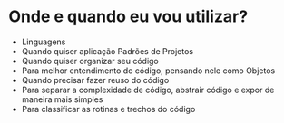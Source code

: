 # Onde e quando eu vou utilizar?

- Linguagens
- Quando quiser aplicação Padrões de Projetos
- Quando quiser organizar seu código
- Para melhor entendimento do código, pensando nele como Objetos
- Quando precisar fazer reuso do código
- Para separar a complexidade de código, abstrair código e expor de maneira mais  simples
- Para classificar as rotinas e trechos do código
